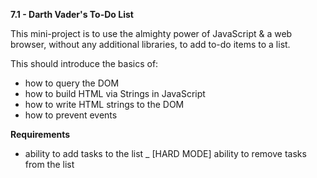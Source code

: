 **7.1 - Darth Vader's To-Do List**

This mini-project is to use the almighty power of JavaScript & a web browser, without any additional libraries, to add to-do items to a list.

This should introduce the basics of:
- how to query the DOM
- how to build HTML via Strings in JavaScript
- how to write HTML strings to the DOM
- how to prevent events

**Requirements**
- ability to add tasks to the list
_ [HARD MODE] ability to remove tasks from the list
